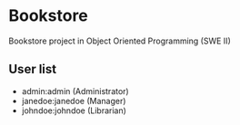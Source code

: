 # Bookstore
Bookstore project in Object Oriented Programming (SWE II)

## User list
- admin:admin (Administrator)
- janedoe:janedoe (Manager)
- johndoe:johndoe (Librarian)
